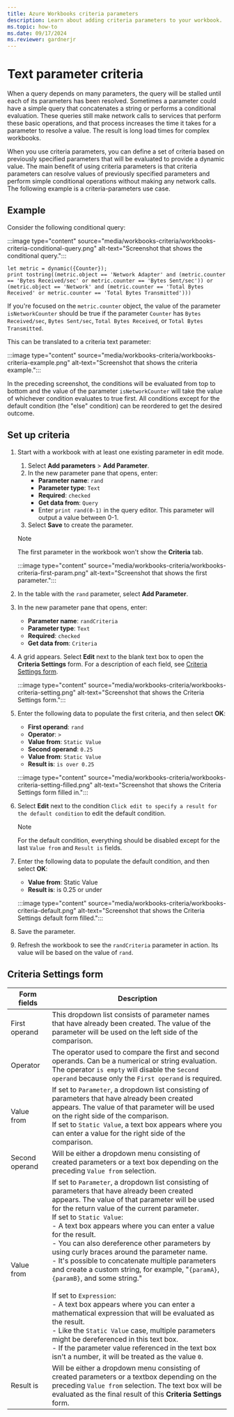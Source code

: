 ```yaml
---
title: Azure Workbooks criteria parameters
description: Learn about adding criteria parameters to your workbook.
ms.topic: how-to
ms.date: 09/17/2024
ms.reviewer: gardnerjr
---
```


# Text parameter criteria

When a query depends on many parameters, the query will be stalled until each of its parameters has been resolved. Sometimes a parameter could have a simple query that concatenates a string or performs a conditional evaluation. These queries still make network calls to services that perform these basic operations, and that process increases the time it takes for a parameter to resolve a value. The result is long load times for complex workbooks.

When you use criteria parameters, you can define a set of criteria based on previously specified parameters that will be evaluated to provide a dynamic value. The main benefit of using criteria parameters is that criteria parameters can resolve values of previously specified parameters and perform simple conditional operations without making any network calls. The following example is a criteria-parameters use case.

## Example

Consider the following conditional query:

:::image type="content" source="media/workbooks-criteria/workbooks-criteria-conditional-query.png" alt-text="Screenshot that shows the conditional query.":::

```
let metric = dynamic({Counter});
print tostring((metric.object == 'Network Adapter' and (metric.counter == 'Bytes Received/sec' or metric.counter == 'Bytes Sent/sec')) or (metric.object == 'Network' and (metric.counter == 'Total Bytes Received' or metric.counter == 'Total Bytes Transmitted')))
```

If you're focused on the `metric.counter` object, the value of the parameter `isNetworkCounter` should be true if the parameter `Counter` has `Bytes Received/sec`, `Bytes Sent/sec`, `Total Bytes Received`, or `Total Bytes Transmitted`.

This can be translated to a criteria text parameter:

:::image type="content" source="media/workbooks-criteria/workbooks-criteria-example.png" alt-text="Screenshot that shows the criteria example.":::

In the preceding screenshot, the conditions will be evaluated from top to bottom and the value of the parameter `isNetworkCounter` will take the value of whichever condition evaluates to true first. All conditions except for the default condition (the "else" condition) can be reordered to get the desired outcome.

## Set up criteria

1. Start with a workbook with at least one existing parameter in edit mode.
    1. Select **Add parameters** > **Add Parameter**.
    1. In the new parameter pane that opens, enter:
        - **Parameter name**: `rand`
        - **Parameter type**: `Text`
        - **Required**: `checked`
        - **Get data from**: `Query`
        - Enter `print rand(0-1)` in the query editor. This parameter will output a value between 0-1.
    1. Select **Save** to create the parameter.

    > [!NOTE]
    > The first parameter in the workbook won't show the **Criteria** tab.

     :::image type="content" source="media/workbooks-criteria/workbooks-criteria-first-param.png" alt-text="Screenshot that shows the first parameter.":::

1. In the table with the `rand` parameter, select **Add Parameter**.
1. In the new parameter pane that opens, enter:
    - **Parameter name**: `randCriteria`
    - **Parameter type**: `Text`
    - **Required**: `checked`
    - **Get data from**: `Criteria`
1. A grid appears. Select **Edit** next to the blank text box to open the **Criteria Settings** form. For a description of each field, see [Criteria Settings form](#criteria-settings-form).

   :::image type="content" source="media/workbooks-criteria/workbooks-criteria-setting.png" alt-text="Screenshot that shows the Criteria Settings form.":::

1. Enter the following data to populate the first criteria, and then select **OK**:
    - **First operand**: `rand`
    - **Operator**: `>`
    - **Value from**: `Static Value`
    - **Second operand**: `0.25`
    - **Value from**: `Static Value`
    - **Result is**: `is over 0.25`

   :::image type="content" source="media/workbooks-criteria/workbooks-criteria-setting-filled.png" alt-text="Screenshot that shows the Criteria Settings form filled in.":::

1. Select **Edit** next to the condition `Click edit to specify a result for the default condition` to edit the default condition.

    > [!NOTE]
    > For the default condition, everything should be disabled except for the last `Value from` and `Result is` fields.

1. Enter the following data to populate the default condition, and then select **OK**:
    - **Value from**: Static Value
    - **Result is**: is 0.25 or under

   :::image type="content" source="media/workbooks-criteria/workbooks-criteria-default.png" alt-text="Screenshot that shows the Criteria Settings default form filled.":::

1. Save the parameter.
1. Refresh the workbook to see the `randCriteria` parameter in action. Its value will be based on the value of `rand`.

## Criteria Settings form

|Form fields|Description|
|-----------|----------|
|First operand| This dropdown list consists of parameter names that have already been created. The value of the parameter will be used on the left side of the comparison. |
|Operator|The operator used to compare the first and second operands. Can be a numerical or string evaluation. The operator `is empty` will disable the `Second operand` because only the `First operand` is required.|
|Value from|If set to `Parameter`, a dropdown list consisting of parameters that have already been created appears. The value of that parameter will be used on the right side of the comparison.<br/> If set to `Static Value`, a text box appears where you can enter a value for the right side of the comparison.|
|Second operand| Will be either a dropdown menu consisting of created parameters or a text box depending on the preceding `Value from` selection.|
|Value from|If set to `Parameter`, a dropdown list consisting of parameters that have already been created appears. The value of that parameter will be used for the return value of the current parameter.<br/> If set to `Static Value`:<br>- A text box appears where you can enter a value for the result.<br>- You can also dereference other parameters by using curly braces around the parameter name.<br>- It's possible to concatenate multiple parameters and create a custom string, for example, "`{paramA}`, `{paramB}`, and some string." <br><br>If set to `Expression`:<br> - A text box appears where you can enter a mathematical expression that will be evaluated as the result.<br>- Like the `Static Value` case, multiple parameters might be dereferenced in this text box.<br>- If the parameter value referenced in the text box isn't a number, it will be treated as the value `0`.|
|Result is| Will be either a dropdown menu consisting of created parameters or a textbox depending on the preceding `Value from` selection. The text box will be evaluated as the final result of this **Criteria Settings** form.
